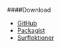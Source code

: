 ####Download

* [GitHub](https://github.com/canax/anax-flat)
* [Packagist](https://packagist.org/packages/mos/anax-flat)
* [Surflektioner](http://www.dfrostsurfandyoga.com/swedish/)
